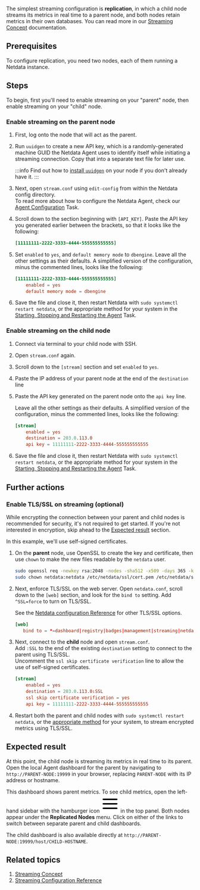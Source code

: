 <!--
title: "Configure streaming"
sidebar_label: "Configure streaming"
custom_edit_url: "https://github.com/netdata/netdata/blob/master/docs/tasks/manage-retained-metrics/configure-streaming.md"
learn_status: "Published"
learn_topic_type: "Tasks"
learn_rel_path: "manage-retained-metrics"
learn_docs_purpose: "Instructions on how to make a Parent-child setup"
-->

The simplest streaming configuration is **replication**, in which a child node streams its metrics in real time to a
parent node, and both nodes retain metrics in their own databases. You can read more in
our [Streaming Concept](https://github.com/netdata/netdata/blob/master/docs/concepts/netdata-agent/metrics-streaming-replication.md)
documentation.

## Prerequisites

To configure replication, you need two nodes, each of them running a Netdata instance.

## Steps

To begin, first you'll need to enable streaming on your "parent" node, then enable streaming on your "child" node.

### Enable streaming on the parent node

1. First, log onto the node that will act as the parent.

2. Run `uuidgen` to create a new API key, which is a randomly-generated machine GUID the Netdata Agent uses to identify
   itself while initiating a streaming connection. Copy that into a separate text file for later use.

   :::info
   Find out how to [install `uuidgen`](https://command-not-found.com/uuidgen) on your node if you don't already have it.
   :::

3. Next, open `stream.conf` using `edit-config` from within the Netdata config directory.  
   To read more about how to configure the Netdata Agent, check
   our [Agent Configuration](https://github.com/netdata/netdata/blob/master/docs/tasks/general-configuration/configure-the-agent.md)
   Task.

4. Scroll down to the section beginning with `[API_KEY]`. Paste the API key you generated earlier between the brackets,
   so that it looks like the following:

   ```conf
   [11111111-2222-3333-4444-555555555555]
   ```
5. Set `enabled` to `yes`, and `default memory mode` to `dbengine`. Leave all the other settings as their defaults. A
   simplified version of the configuration, minus the commented lines, looks like the following:

   ```conf
   [11111111-2222-3333-4444-555555555555]
       enabled = yes
       default memory mode = dbengine
   ```

6. Save the file and close it, then restart Netdata with `sudo systemctl restart netdata`, or the appropriate
   method for your system in
   the [Starting, Stopping and Restarting the Agent](https://github.com/netdata/netdata/blob/master/docs/tasks/general-configuration/start-stop-and-restart-agent.md)
   Task.

### Enable streaming on the child node

1. Connect via terminal to your child node with SSH.
2. Open `stream.conf` again.
3. Scroll down to the `[stream]` section and set `enabled` to `yes`.
4. Paste the IP address of your parent node at the end of the `destination` line
5. Paste the API key generated on the parent node onto the `api key` line.

   Leave all the other settings as their defaults. A simplified version of the configuration, minus the commented lines,
   looks like the following:

   ```conf
   [stream]
       enabled = yes 
       destination = 203.0.113.0
       api key = 11111111-2222-3333-4444-555555555555
   ```

6. Save the file and close it, then restart Netdata with `sudo systemctl restart netdata`, or the appropriate
   method for your system in
   the [Starting, Stopping and Restarting the Agent](https://github.com/netdata/netdata/blob/master/docs/tasks/general-configuration/start-stop-and-restart-agent.md)
   Task.

## Further actions

### Enable TLS/SSL on streaming (optional)

While encrypting the connection between your parent and child nodes is recommended for security, it's not required to
get started. If you're not interested in encryption, skip ahead to the [Expected result](#expected-result) section.

In this example, we'll use self-signed certificates.

1. On the **parent** node, use OpenSSL to create the key and certificate, then use `chown` to make the new files
   readable by the `netdata` user.

   ```bash
   sudo openssl req -newkey rsa:2048 -nodes -sha512 -x509 -days 365 -keyout /etc/netdata/ssl/key.pem -out /etc/netdata/ssl/cert.pem
   sudo chown netdata:netdata /etc/netdata/ssl/cert.pem /etc/netdata/ssl/key.pem
   ```

2. Next, enforce TLS/SSL on the web server. Open `netdata.conf`, scroll down to the `[web]` section, and look for
   the `bind to` setting. Add `^SSL=force` to turn on TLS/SSL.

   See the [Netdata configuration Reference](https://github.com/netdata/netdata/blob/master/daemon/README.md) for other
   TLS/SSL options.

    ```conf
    [web]
       bind to = *=dashboard|registry|badges|management|streaming|netdata.conf^SSL=force
    ```

3. Next, connect to the **child** node and open `stream.conf`.   
   Add `:SSL` to the end of the existing `destination` setting to connect to the parent using TLS/SSL.   
   Uncomment the `ssl skip certificate verification` line to allow the use of self-signed certificates.

   ```conf
   [stream]
       enabled = yes
       destination = 203.0.113.0:SSL
       ssl skip certificate verification = yes
       api key = 11111111-2222-3333-4444-555555555555
   ```

4. Restart both the parent and child nodes with `sudo systemctl restart netdata`, or the [appropriate
   method](/docs/configure/start-stop-restart.md) for your system, to stream encrypted metrics using TLS/SSL.

## Expected result

At this point, the child node is streaming its metrics in real time to its parent. Open the local Agent dashboard for
the parent by navigating to `http://PARENT-NODE:19999` in your browser, replacing `PARENT-NODE` with its IP address or
hostname.

This dashboard shows parent metrics. To see child metrics, open the left-hand sidebar with the hamburger icon
![Hamburger icon](https://raw.githubusercontent.com/netdata/netdata-ui/master/src/components/icon/assets/hamburger.svg)
in the top panel. Both nodes appear under the **Replicated Nodes** menu. Click on either of the links to switch between
separate parent and child dashboards.

The child dashboard is also available directly at `http://PARENT-NODE:19999/host/CHILD-HOSTNAME`.

## Related topics

1. [Streaming Concept](https://github.com/netdata/netdata/blob/master/docs/concepts/netdata-agent/metrics-streaming-replication.md)
2. [Streaming Configuration Reference](https://github.com/netdata/netdata/blob/master/streaming/README.md)
